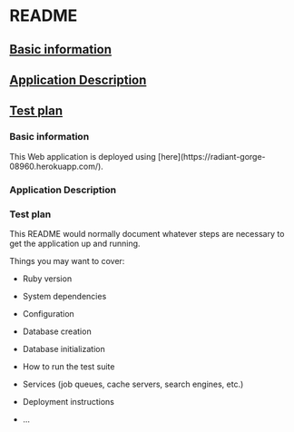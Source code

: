# README
## [Basic information](#basicInfo)
## [Application Description](#description)
## [Test plan](#testplan)
<h3><span id='basicInfo'>Basic information</span></h3>
  This Web application is deployed using [here](https://radiant-gorge-08960.herokuapp.com/).
<h3><span id='description'>Application Description</span></h3> 
<h3><span id='testplan'>Test plan</span></h3> 
  This README would normally document whatever steps are necessary to get the
application up and running.

Things you may want to cover:

* Ruby version

* System dependencies

* Configuration

* Database creation

* Database initialization

* How to run the test suite

* Services (job queues, cache servers, search engines, etc.)

* Deployment instructions

* ...

